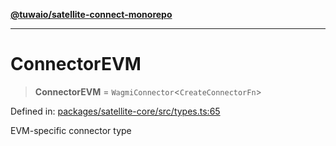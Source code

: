 [**@tuwaio/satellite-connect-monorepo**](../../../README.md)

***

# ConnectorEVM

> **ConnectorEVM** = `WagmiConnector`\<`CreateConnectorFn`\>

Defined in: [packages/satellite-core/src/types.ts:65](https://github.com/TuwaIO/satellite-connect/blob/5ea2bf35da638317e8edf885c3993433cb84e778/packages/satellite-core/src/types.ts#L65)

EVM-specific connector type
